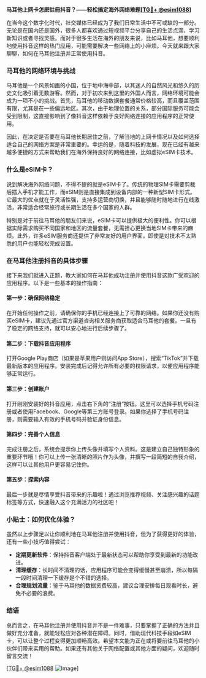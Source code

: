 **马耳他上网卡怎麽註冊抖音？——轻松搞定海外网络难题[[TG💪+ @esim1088](https://t.me/s/esim1088)]**

在当今这个数字化时代，社交媒体已经成为了我们日常生活中不可或缺的一部分。无论是在国内还是国外，很多人都喜欢通过短视频平台分享自己的生活点滴、学习新知识或者寻找灵感。而对于很多生活在海外的朋友来说，比如马耳他，想要顺利地使用抖音这样的热门应用，可能需要解决一些网络上的小麻烦。今天就来跟大家聊聊，如何在马耳他注册并正常使用抖音。

### 马耳他的网络环境与挑战

马耳他是一个风景如画的小国，位于地中海中部，以其迷人的自然风光和悠久的历史文化吸引着无数游客。然而，对于初次来到这里的外国人而言，网络环境可能会成为一项不小的挑战。首先，马耳他的移动数据套餐通常价格较高，而且覆盖范围有限，尤其是在一些偏远地区。其次，由于地理位置的关系，部分国际服务可能会受到限制，这直接影响到了像抖音这样依赖于良好网络连接的应用程序的正常使用。

因此，在决定是否要在马耳他长期居住之前，了解当地的上网卡情况以及如何选择适合自己的网络方案是非常重要的。幸运的是，随着科技的发展，现在已经有越来越多便捷的方式来帮助我们在海外保持良好的网络连接，比如虚拟eSIM卡技术。

### 什么是eSIM卡？

说到解决海外网络问题，不得不提的就是eSIM卡了。传统的物理SIM卡需要剪裁后插入手机才能工作，而eSIM则是直接集成到设备内部的一种新型SIM卡形式。它最大的优点就在于灵活性强，支持多运营商切换，并且能够随时随地进行在线激活，非常适合经常旅行或长期生活在多个国家的人群。

特别是对于前往马耳他的朋友们来说，eSIM卡可以提供极大的便利性。你可以根据实际需求购买不同国家和地区的流量套餐，无需担心更换当地SIM卡带来的麻烦。此外，许多eSIM服务商还提供了非常友好的用户界面，即使是对技术不太熟悉的用户也能轻松完成设置。

### 在马耳他注册抖音的具体步骤

接下来我们就进入正题，教大家如何在马耳他成功注册并使用抖音这款广受欢迎的应用程序。以下是一些基本的操作指南：

#### 第一步：确保网络稳定
在开始任何操作之前，请确保你的手机已经连接上了可靠的网络。如果你还没有购买eSIM卡，建议先通过官方渠道咨询相关服务商获取适合马耳他的套餐。一旦有了稳定的网络支持，就可以安心地进行后续步骤了。

#### 第二步：下载抖音应用程序
打开Google Play商店（如果是苹果用户则访问App Store），搜索“TikTok”并下载最新版本的应用程序。安装完成后记得允许所有必要的权限请求，以便应用程序能够正常运行。

#### 第三步：创建账户
打开刚刚安装好的抖音应用，点击右下角的“注册”按钮。这里可以选择手机号码注册或者使用Facebook、Google等第三方账号登录。如果你选择了手机号码注册，则需要输入有效的手机号码并验证身份信息。

#### 第四步：完善个人信息
完成注册之后，系统会提示你上传头像并填写个人资料。这是建立自己独特形象的重要环节哦！你可以上传一张清晰的照片作为头像，并撰写一段简短的自我介绍，这样可以让其他用户更容易记住你。

#### 第五步：探索内容
最后一步就是尽情享受抖音带来的乐趣啦！通过浏览推荐视频、关注感兴趣的话题标签等方式，快速融入这个充满活力的社区吧！

### 小贴士：如何优化体验？

虽然以上步骤足以让你顺利地在马耳他注册并使用抖音，但为了获得更好的体验，还有一些小技巧值得尝试：

- **定期更新软件**：保持抖音客户端处于最新状态可以帮助你享受到最新的功能改进。
- **清理缓存**：长时间不清理的话，应用程序可能会变得缓慢甚至崩溃，所以每隔一段时间清理一下缓存是个不错的选择。
- **合理规划流量**：鉴于马耳他的数据资费较高，建议合理安排每日观看时长，避免不必要的浪费。

### 结语

总而言之，在马耳他注册并使用抖音并不是一件难事，只要掌握了正确的方法并且做好充分准备，就能轻松应对各种潜在障碍。同时，借助现代科技手段如eSIM卡，可以让整个过程变得更加顺畅高效。希望本文能为正在或将要前往马耳他的小伙伴们带来实用的帮助。如果还有其他关于网络配置或其他方面的疑问，欢迎随时留言交流！

[[TG💪+ @esim1088](https://t.me/s/esim1088) ![Image](https://i.postimg.cc/4NQfJmqS/Snipaste-2025-05-13-00-14-12.png)]